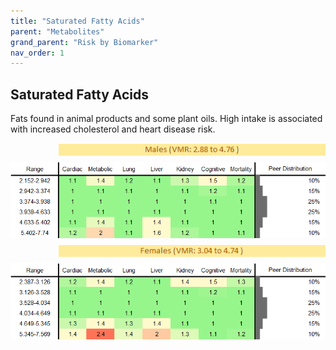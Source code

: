 ```yaml
---
title: "Saturated Fatty Acids"
parent: "Metabolites"
grand_parent: "Risk by Biomarker"
nav_order: 1
---
```



## Saturated Fatty Acids


Fats found in animal products and some plant oils. High intake is associated with increased cholesterol and heart disease risk.

<div style="display: flex; flex-direction: column; gap: 10px;">

  <img src="/assets/images/vmrbiomarker_saturated_fatty_acids__male.png" alt="Saturated Fatty Acids VMR Male" style="margin-left: 15%">
  <img src="/assets/images/rr_saturated_fatty_acids__male.png" alt="Saturated Fatty Acids RR Male">

  <img src="/assets/images/vmrbiomarker_saturated_fatty_acids__female.png" alt="Saturated Fatty Acids VMR Female" style="margin-left: 15%; ">
  <img src="/assets/images/rr_saturated_fatty_acids__female.png" alt="Saturated Fatty Acids RR Female">

</div>



